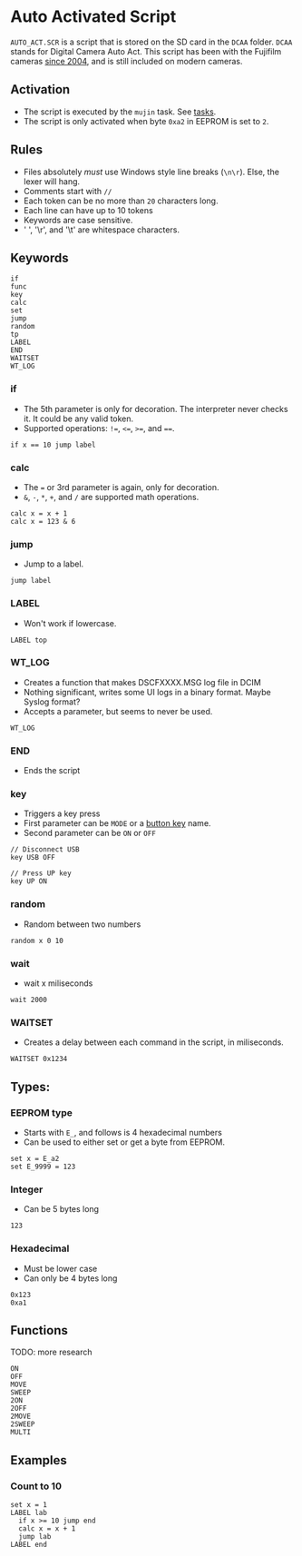 # Auto Activated Script
`AUTO_ACT.SCR` is a script that is stored on the SD card in the `DCAA` folder. `DCAA` stands for Digital Camera Auto Act.
This script has been with the Fujifilm cameras [since 2004](https://en.wikipedia.org/wiki/FinePix_S3_Pro), and is still included on modern cameras.

## Activation
- The script is executed by the `mujin` task. See [tasks](tasks.md).
- The script is only activated when byte `0xa2` in EEPROM is set to `2`.

## Rules
- Files absolutely *must* use Windows style line breaks (`\n\r`). Else, the lexer will hang.
- Comments start with `//`
- Each token can be no more than `20` characters long.
- Each line can have up to 10 tokens
- Keywords are case sensitive.
- ' ', '\r', and '\t' are whitespace characters.

## Keywords
```
if
func
key
calc
set
jump
random
tp
LABEL
END
WAITSET
WT_LOG
```
### if
- The 5th parameter is only for decoration. The interpreter never checks it. It could be any valid token.
- Supported operations: `!=`, `<=`, `>=`, and `==`.
```
if x == 10 jump label
```
### calc
- The `=` or 3rd parameter is again, only for decoration.
- `&`, `-`, `*`, `+`, and `/` are supported math operations.
```
calc x = x + 1
calc x = 123 & 6
```
### jump
- Jump to a label.
```
jump label
```
### LABEL
- Won't work if lowercase.
```
LABEL top
```
### WT_LOG
- Creates a function that makes DSCFXXXX.MSG log file in DCIM
- Nothing significant, writes some UI logs in a binary format. Maybe Syslog format?
- Accepts a parameter, but seems to never be used.
```
WT_LOG
```
### END
- Ends the script
### key
- Triggers a key press
- First parameter can be `MODE` or a [button key](keys.md) name.
- Second parameter can be `ON` or `OFF`
```
// Disconnect USB
key USB OFF

// Press UP key
key UP ON
```
### random
- Random between two numbers
```
random x 0 10
```
### wait
- wait x miliseconds
```
wait 2000
```
### WAITSET
- Creates a delay between each command in the script, in miliseconds.
```
WAITSET 0x1234
```

## Types:
### EEPROM type
- Starts with `E_`, and follows is 4 hexadecimal numbers
- Can be used to either set or get a byte from EEPROM.
```
set x = E_a2
set E_9999 = 123
```
### Integer
- Can be 5 bytes long
```
123
```
### Hexadecimal
- Must be lower case
- Can only be 4 bytes long
```
0x123
0xa1
```

## Functions
TODO: more research
```
ON
OFF
MOVE
SWEEP
2ON
2OFF
2MOVE
2SWEEP
MULTI
```

## Examples
### Count to 10
```
set x = 1
LABEL lab
  if x >= 10 jump end
  calc x = x + 1
  jump lab
LABEL end
```

